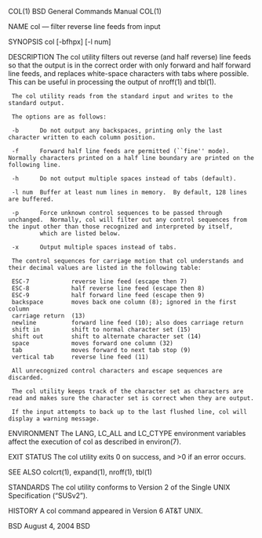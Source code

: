 COL(1)                                                                                 BSD General Commands Manual                                                                                 COL(1)

NAME
     col — filter reverse line feeds from input

SYNOPSIS
     col [-bfhpx] [-l num]

DESCRIPTION
     The col utility filters out reverse (and half reverse) line feeds so that the output is in the correct order with only forward and half forward line feeds, and replaces white-space characters with
     tabs where possible.  This can be useful in processing the output of nroff(1) and tbl(1).

     The col utility reads from the standard input and writes to the standard output.

     The options are as follows:

     -b      Do not output any backspaces, printing only the last character written to each column position.

     -f      Forward half line feeds are permitted (``fine'' mode).  Normally characters printed on a half line boundary are printed on the following line.

     -h      Do not output multiple spaces instead of tabs (default).

     -l num  Buffer at least num lines in memory.  By default, 128 lines are buffered.

     -p      Force unknown control sequences to be passed through unchanged.  Normally, col will filter out any control sequences from the input other than those recognized and interpreted by itself,
             which are listed below.

     -x      Output multiple spaces instead of tabs.

     The control sequences for carriage motion that col understands and their decimal values are listed in the following table:

     ESC-7            reverse line feed (escape then 7)
     ESC-8            half reverse line feed (escape then 8)
     ESC-9            half forward line feed (escape then 9)
     backspace        moves back one column (8); ignored in the first column
     carriage return  (13)
     newline          forward line feed (10); also does carriage return
     shift in         shift to normal character set (15)
     shift out        shift to alternate character set (14)
     space            moves forward one column (32)
     tab              moves forward to next tab stop (9)
     vertical tab     reverse line feed (11)

     All unrecognized control characters and escape sequences are discarded.

     The col utility keeps track of the character set as characters are read and makes sure the character set is correct when they are output.

     If the input attempts to back up to the last flushed line, col will display a warning message.

ENVIRONMENT
     The LANG, LC_ALL and LC_CTYPE environment variables affect the execution of col as described in environ(7).

EXIT STATUS
     The col utility exits 0 on success, and >0 if an error occurs.

SEE ALSO
     colcrt(1), expand(1), nroff(1), tbl(1)

STANDARDS
     The col utility conforms to Version 2 of the Single UNIX Specification (“SUSv2”).

HISTORY
     A col command appeared in Version 6 AT&T UNIX.

BSD                                                                                           August 4, 2004                                                                                          BSD

